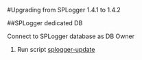 #Upgrading from SPLogger 1.4.1 to 1.4.2

##SPLogger dedicated DB

Connect to SPLogger database as DB Owner

1) Run script [splogger-update](./splogger-update.sql) 


